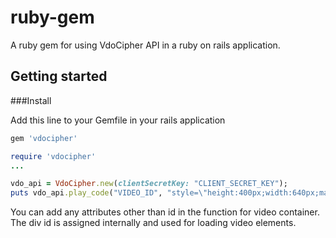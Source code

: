 # ruby-gem
A ruby gem for using VdoCipher API in a ruby on rails application.

## Getting started

###Install

Add this line to your Gemfile in your rails application

``` ruby
gem 'vdocipher'
```


```ruby
require 'vdocipher'
...

vdo_api = VdoCipher.new(clientSecretKey: "CLIENT_SECRET_KEY");
puts vdo_api.play_code("VIDEO_ID", "style=\"height:400px;width:640px;max-width:100%%;\"");
```

You can add any attributes other than id in the function for video container. The div id is assigned internally and used for loading video elements.

